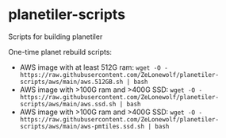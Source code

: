 # planetiler-scripts
Scripts for building planetiler

One-time planet rebuild scripts:

* AWS image with at least 512G ram:
  `wget -O - https://raw.githubusercontent.com/ZeLonewolf/planetiler-scripts/aws/main/aws.512GB.sh | bash`
* AWS image with >100G ram and >400G SSD:
  `wget -O - https://raw.githubusercontent.com/ZeLonewolf/planetiler-scripts/aws/main/aws.ssd.sh | bash`
* AWS image with >100G ram and >400G SSD: `wget -O - https://raw.githubusercontent.com/ZeLonewolf/planetiler-scripts/aws/main/aws-pmtiles.ssd.sh | bash`
